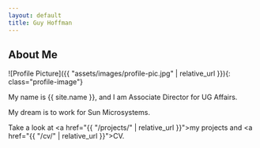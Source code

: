 ```yaml
---
layout: default
title: Guy Hoffman
---
```


## About Me


![Profile Picture]({{ "assets/images/profile-pic.jpg" | relative_url }}){: class="profile-image"}

 
My name is {{ site.name }}, and I am Associate Director for UG Affairs. 

My dream is to work for Sun Microsystems. 

Take a look at <a href="{{ "/projects/" | relative_url }}">my projects</a> and <a href="{{ "/cv/" | relative_url }}">CV</a>.
